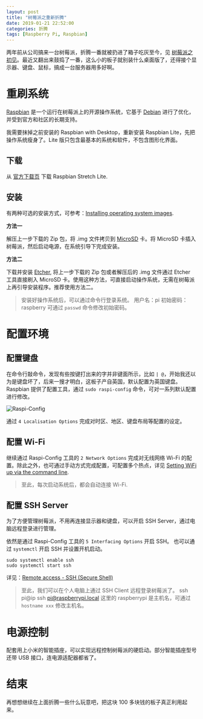 ```yaml
---
layout: post
title: "树莓派之重新折腾"
date: 2019-01-21 22:52:00
categories: 折腾
tags: [Raspberry Pi, Raspbian]
---
```


两年前从公司搞来一台树莓派，折腾一番就被扔进了箱子吃灰至今，见 [树莓派之初见](/2016/05/02/raspberry-pi-first-try/)。最近又翻出来鼓捣了一番，这么小的板子就别装什么桌面版了，还得接个显示器、键盘、鼠标，搞成一台服务器用多好啊。

<!-- more -->

# 重刷系统

[Raspbian](https://www.raspbian.org/) 是一个运行在树莓派上的开源操作系统，它基于 [Debian](https://www.debian.org/) 进行了优化，并受到官方和社区的长期支持。

我需要抹掉之前安装的 Raspbian with Desktop，重新安装 Raspbian Lite，先把操作系统瘦身了。Lite 版只包含最基本的系统和软件，不包含图形化界面。

## 下载

从 [官方下载页](https://www.raspberrypi.org/downloads/raspbian/) 下载 Raspbian Stretch Lite.

## 安装

有两种可选的安装方式，可参考：[Installing operating system images](https://www.raspberrypi.org/documentation/installation/installing-images/README.md).

**方法一**

解压上一步下载的 Zip 包，将 .img 文件拷贝到 [MicroSD](https://simple.wikipedia.org/wiki/MicroSD) 卡。将 MicroSD 卡插入树莓派，然后启动电源，在系统引导下完成安装。

**方法二**

下载并安装 [Etcher](https://etcher.io/), 将上一步下载的 Zip 包或者解压后的 .img 文件通过 Etcher 工具直接刷入 MicroSD 卡。使用这种方法，可直接启动操作系统，无需在树莓派上再引导安装程序。推荐使用方法二。

> 安装好操作系统后，可以通过命令行登录系统。
> 用户名：pi
> 初始密码：raspberry
> 可通过 `passwd` 命令修改初始密码。

# 配置环境

## 配置键盘

在命令行敲命令，发现有些按键打出来的字并非键面所示，比如 `| @`，开始我还以为是键盘坏了，后来一搜才明白，这板子产自英国，默认配置为英国键盘。Raspbian 提供了配置工具，通过 `sudo raspi-config` 命令，可对一系列默认配置进行修改。

![Raspi-Config](https://i.imgur.com/kgRZ7eH.png)

通过 `4 Localisation Options` 完成对时区、地区、键盘布局等配置的设定。

## 配置 Wi-Fi

继续通过 Raspi-Config 工具的 `2 Network Options` 完成对无线网络 Wi-Fi 的配置。除此之外，也可通过手动方式完成配置，可配置多个热点，详见 [Setting WiFi up via the command line](https://www.raspberrypi.org/documentation/configuration/wireless/wireless-cli.md).

> 至此，每次启动系统后，都会自动连接 Wi-Fi.

## 配置 SSH Server

为了方便管理树莓派，不用再连接显示器和键盘，可以开启 SSH Server，通过电脑远程登录进行管理。

依然是通过 Raspi-Config 工具的 `5 Interfacing Options` 开启 SSH。
也可以通过 `systemctl` 开启 SSH 并设置开机启动。

```
sudo systemctl enable ssh
sudo systemctl start ssh
```

详见：[Remote access - SSH (Secure Shell)](https://www.raspberrypi.org/documentation/remote-access/ssh/)

> 至此，我们可以在个人电脑上通过 SSH Client 远程登录树莓派了。
> ssh pi@ip
> ssh pi@raspberrypi.local
> 这里的 raspberrypi 是主机名，可通过 `hostname xxx` 修改主机名。

# 电源控制

配套用上小米的智能插座，可以实现远程控制树莓派的硬启动。部分智能插座型号还带 USB 接口，连电源适配器都省了。

# 结束

再想想继续在上面折腾一些什么玩意吧，把这块 100 多块钱的板子真正利用起来。